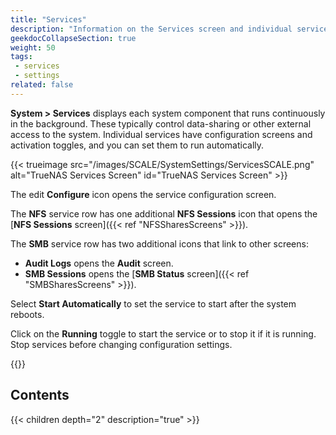 ```yaml
---
title: "Services"
description: "Information on the Services screen and individual service articles in the Services area."
geekdocCollapseSection: true
weight: 50
tags:
 - services
 - settings
related: false
---
```


**System > Services** displays each system component that runs continuously in the background. These typically control data-sharing or other external access to the system. Individual services have configuration screens and activation toggles, and you can set them to run automatically.

{{< trueimage src="/images/SCALE/SystemSettings/ServicesSCALE.png" alt="TrueNAS Services Screen" id="TrueNAS Services Screen" >}}

The <span class="material-icons">edit</span> **Configure** icon opens the service configuration screen.

The **NFS** service row has one additional <span class="iconify" data-icon="material-symbols:list"></span> **NFS Sessions** icon that opens the [**NFS Sessions** screen]({{< ref "NFSSharesScreens" >}}).

The **SMB** service row has two additional icons that link to other screens:
* <span class="iconify" data-icon="material-symbols:receipt-long"></span> **Audit Logs** opens the **Audit** screen.
* <span class="iconify" data-icon="material-symbols:list"></span> **SMB Sessions** opens the [**SMB Status** screen]({{< ref "SMBSharesScreens" >}}).

Select **Start Automatically** to set the service to start after the system reboots.

Click on the **Running** toggle to start the service or to stop it if it is running. Stop services before changing configuration settings.

{{<include file="/static/includes/addcolumnorganizer.md">}}

<div class="noprint">

## Contents

{{< children depth="2" description="true" >}}

</div>

